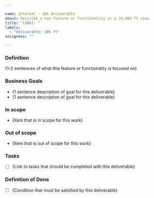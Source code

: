 ```yaml
---

name: Internal - 10k deliverable
about: Describe a new feature or functionality at a 10,000 ft view
title: "[10k]: "
labels:
  - "deliverable: 10k ft"
assignees: ""

---
```


### Definition

{1-2 sentences of what this feature or functionality is focused on}

### Business Goals

- {1 sentence description of goal for this deliverable}
- {1 sentence description of goal for this deliverable}

### In scope

- {Item that is in scope for this work}

### Out of scope

- {Item that is out of scope for this work}

### Tasks

- [ ] {Link to tasks that should be completed with this deliverable}

### Definition of Done

- [ ] {Condition that must be satisfied by this deliverable}
